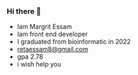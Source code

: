 ### Hi there 👋
- Iam Margrit Essam 
- Iam front end developer 
- I graduated from bioinformatic in 2022
- retaessam8@gmail.com
- gpa 2.78
- i wish help you